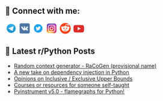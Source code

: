 ## 🔎 Connect with me:
[<img src="https://github.com/bullbesh/bullbesh/blob/main/images/Telegram.png" width="32" height="32" />](https://t.me/bullbesh)
[<img src="https://github.com/bullbesh/bullbesh/blob/main/images/VK.png" width="32" height="32" />](https://vk.com/bullbesh)
[<img src="https://github.com/bullbesh/bullbesh/blob/main/images/Twitter.png" width="32" height="32" />](https://twitter.com/bullbesh1)
[<img src="https://github.com/bullbesh/bullbesh/blob/main/images/Instagram.png" width="32" height="32" />](https://www.instagram.com/bullbesh)
[<img src="https://github.com/bullbesh/bullbesh/blob/main/images/Reddit.png" width="32" height="32" />](https://www.reddit.com/user/bullbesh)
[<img src="https://github.com/bullbesh/bullbesh/blob/main/images/YouTube.png" width="32" height="32" />](https://www.youtube.com/channel/UCtfjRs6uzgq5mfm8S06WTcg)

## 📕 Latest r/Python Posts
<!-- BLOG-POST-LIST:START -->
- [Random context generator - RaCoGen &lpar;provisional name&rpar;](https://www.reddit.com/r/Python/comments/1g1e7as/random_context_generator_racogen_provisional_name/)
- [A new take on dependency injection in Python](https://www.reddit.com/r/Python/comments/1g1dp8i/a_new_take_on_dependency_injection_in_python/)
- [Opinions on Inclusive / Exclusive Upper Bounds](https://www.reddit.com/r/Python/comments/1g1cx5i/opinions_on_inclusive_exclusive_upper_bounds/)
- [Courses or resources for someone self-taught](https://www.reddit.com/r/Python/comments/1g1b4tv/courses_or_resources_for_someone_selftaught/)
- [Pyinstrument v5.0 - flamegraphs for Python!](https://www.reddit.com/r/Python/comments/1g1az6i/pyinstrument_v50_flamegraphs_for_python/)
<!-- BLOG-POST-LIST:END -->
